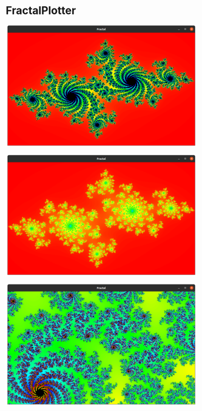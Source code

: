 # FractalPlotter

![1](https://github.com/yauza/FractalPlotter/blob/main/images/1.png)

![2](https://github.com/yauza/FractalPlotter/blob/main/images/2.png)

![3](https://github.com/yauza/FractalPlotter/blob/main/images/3.png)
